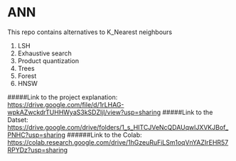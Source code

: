 # ANN

This repo contains alternatives to K_Nearest neighbours
1. LSH
2. Exhaustive search
3. Product quantization
4. Trees
5. Forest
6. HNSW
   

#####Link to the project explanation: https://drive.google.com/file/d/1rLHAG-wpkAZwckdrTUHHWyaS3kSDZljI/view?usp=sharing
#####Link to the Datset: https://drive.google.com/drive/folders/1_s_HITCJVeNcQDAUqwlJXVKJBof_PNHC?usp=sharing
######Link to the Colab: https://colab.research.google.com/drive/1hGzeuRuFiLSm1oqVnYAZIrEHR57RPYDz?usp=sharing